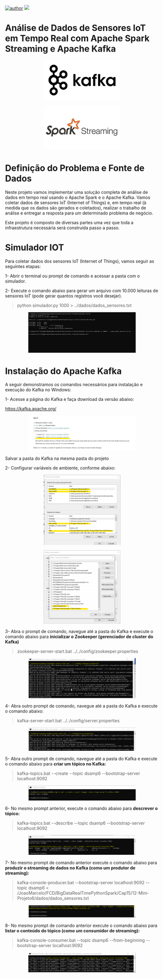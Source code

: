 [![author](https://img.shields.io/badge/author-jaomarcelofc-red.svg)](https://www.linkedin.com/in/joao-marcelo-fonseca-cunha) [![](https://img.shields.io/badge/python-3.7+-blue.svg)](https://www.python.org/downloads/release/python-365/)

# Análise de Dados de Sensores IoT em Tempo Real com Apache Spark Streaming e Apache Kafka

<p align="center">
  <img src= "imagens/kafka.png"width=50% >
</p>

<p align="center">
  <img src= "imagens/sparkstreaming.jpg"width=50% >
</p>

# Definição do Problema e Fonte de Dados
Neste projeto vamos implementar uma solução completa de análise de dados em tempo real usando o Apache Spark e o Apache Kafka. Vamos coletar dados de sensores IoT (Internet of Things) e, em tempo real (à medida que os dados são gerados e coletados), realizar o trabalho de análise e entregar a resposta para um determinado problema de negócio.

Este projeto é composto de diversas partes uma vez que toda a infraestrutura necessária será construída passo a passo. 

# Simulador IOT

Para coletar dados dos sensores IoT (Internet of Things), vamos seguir as seguintes etapas:

1-	Abrir o terminal ou prompt de comando e acessar a pasta com o simulador.

2-	Execute o comando abaixo para gerar um arquivo com 10.000 leituras de sensores IoT (pode gerar quantos registros você desejar).

> python simulador.py 1000 > ../dados/dados_sensores.txt
<p align="center">
  <img src= "imagens/comando1.png"width=70% >
</p>

# Instalação do Apache Kafka

A seguir demonstramos os comandos necessários para instalação e execução do Kafka no Windows:

1-	Acesse a página do Kafka e faça download da versão abaixo:

https://kafka.apache.org/
<p align="center">
  <img src= "imagens/instkafka.png"width=70% >
</p>
Salvar a pasta do Kafka na mesma pasta do projeto

2-	Configurar variáveis de ambiente, conforme abaixo:
<p align="center">
  <img src= "imagens/variavamb.png"width=50% >
</p>

<p align="center">
  <img src= "imagens/variavamb2.png"width=50% >
</p>

3-	Abra o prompt de comando, navegue até a pasta do Kafka e execute o comando abaixo para **inicializar o Zookeeper (gerenciador de cluster do Kafka)**
> zookeeper-server-start.bat ../../config/zookeeper.properties
<p align="center">
  <img src= "imagens/comando2.png"width=70% >
</p>

4-	Abra outro prompt de comando, navegue até a pasta do Kafka e execute o comando abaixo:
> kafka-server-start.bat ../../config/server.properties
<p align="center">
  <img src= "imagens/comando3.png"width=70% >
</p>

5-	Abra outro prompt de comando, navegue até a pasta do Kafka e execute o comando abaixo para **criar um tópico no Kafka:**
> kafka-topics.bat --create --topic dsamp6 --bootstrap-server localhost:9092
<p align="center">
  <img src= "imagens/comando4.png"width=70% >
</p>

6-	No mesmo prompt anterior, execute o comando abaixo para **descrever o tópico:**
> kafka-topics.bat --describe --topic dsamp6 --bootstrap-server localhost:9092
<p align="center">
  <img src= "imagens/comando5.png"width=70% >
</p>

7-	No mesmo prompt de comando anterior execute o comando abaixo para **produzir o streaming de dados no Kafka (como um produtor de streaming):**
> kafka-console-producer.bat --bootstrap-server localhost:9092 --topic dsamp6 < /JoaoMarcelo/FCD/BigDataRealTimePythonSpark/Cap15/12-Mini-Projeto6/dados/dados_sensores.txt
<p align="center">
  <img src= "imagens/comando6.png"width=70% >
</p>

8-	No mesmo prompt de comando anterior execute o comando abaixo para **listar o conteúdo do tópico (como um consumidor de streaming):**
> kafka-console-consumer.bat --topic dsamp6 --from-beginning --bootstrap-server localhost:9092
<p align="center">
  <img src= "imagens/comando7.png"width=70% >
</p>



